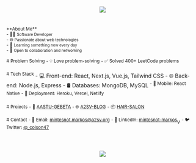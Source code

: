 <h1 align="center">
    <img src="https://readme-typing-svg.herokuapp.com/?font=Righteous&size=35&center=true&vCenter=true&width=500&height=70&duration=4000&lines=Hi+There!+👋;+I'm+Mintesnot+M.!;" />
</h1>
<br />
<!-- Introduction -->
<sup>**About Me**</sup>
<div style="display: flex; flex-direction: column;">
    <sup>- 👨‍💻 <span style="font-size: 10px;">Software Developer</span></sup>
    <sup>- 🌐 <span style="font-size: 10px;">Passionate about web technologies</span></sup>
    <sup>- 🌱 <span style="font-size: 10px;">Learning something new every day</span></sup>
    <sup>- 💬 <span style="font-size: 10px;">Open to collaboration and networking</span></sup> 
</div>

<!-- Problem Solving -->
<sup># Problem Solving</sup>
<sup>- 💡 Love problem-solving</sup>
<sup>- ✅ Solved 400+ LeetCode problems</sup>


<!-- Technologies -->
<sup># Tech Stack</sup>
</sup>- 💻 Front-end: React, Next.js, Vue.js, Tailwind CSS</sup>
</sup>- 🌐 Back-end: Node.js, Express</sup>
</sup>- 🛢️ Databases: MongoDB, MySQL</sup>
<sup>- 📱 Mobile: React Native</sup>
<sup>- 🚀 Deployment: Heroku, Vercel, Netlify</sup>


<!-- Projects -->
<sup># Projects</sup>
<sup>- 🚀 [AASTU-GEBETA](link-to-project-1) </sup>
<sup>- 🌐 [A2SV-BLOG](link-to-project-2)</sup>
<sup>- 📦 [HAIR-SALON](link-to-project-3)</sup> 

<!-- Contact -->
<sup># Contact</sup>
<sup>- 📧 Email: mintesnot.markos@a2sv.org</sup>
<sup>- 🔗 LinkedIn: [mintesnot-markos](https://www.linkedin.com/in/mintesnot-markos/)</sup>v
<sup>- 🐦 Twitter: [@_colson47](https://twitter.com/_colson47)</sup>

<br/>

<h3 align="center">
    <img src="https://readme-typing-svg.herokuapp.com/?font=Righteous&size=25&center=true&vCenter=true&width=500&height=70&duration=4000&lines=Thanks+for+visiting!+✌️;+Shoot+me+a+message+on+Linkedin!;I'm+always+down+to+collab+:)">
</h3>
